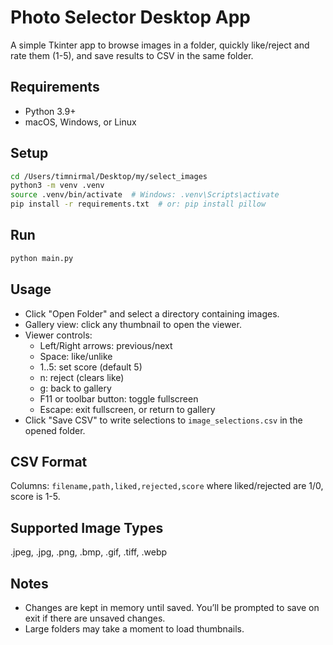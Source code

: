 # Photo Selector Desktop App

A simple Tkinter app to browse images in a folder, quickly like/reject and rate them (1-5), and save results to CSV in the same folder.

## Requirements
- Python 3.9+
- macOS, Windows, or Linux

## Setup
```bash
cd /Users/timnirmal/Desktop/my/select_images
python3 -m venv .venv
source .venv/bin/activate  # Windows: .venv\Scripts\activate
pip install -r requirements.txt  # or: pip install pillow
```

## Run
```bash
python main.py
```

## Usage
- Click "Open Folder" and select a directory containing images.
- Gallery view: click any thumbnail to open the viewer.
- Viewer controls:
  - Left/Right arrows: previous/next
  - Space: like/unlike
  - 1..5: set score (default 5)
  - n: reject (clears like)
  - g: back to gallery
  - F11 or toolbar button: toggle fullscreen
  - Escape: exit fullscreen, or return to gallery
- Click "Save CSV" to write selections to `image_selections.csv` in the opened folder.

## CSV Format
Columns: `filename,path,liked,rejected,score` where liked/rejected are 1/0, score is 1-5.

## Supported Image Types
.jpeg, .jpg, .png, .bmp, .gif, .tiff, .webp

## Notes
- Changes are kept in memory until saved. You’ll be prompted to save on exit if there are unsaved changes.
- Large folders may take a moment to load thumbnails.

